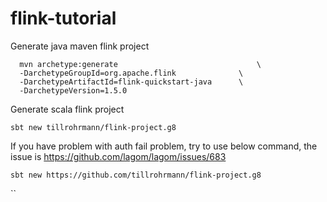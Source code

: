 # flink-tutorial
      
Generate java maven flink project

      mvn archetype:generate                               \
      -DarchetypeGroupId=org.apache.flink              \
      -DarchetypeArtifactId=flink-quickstart-java      \
      -DarchetypeVersion=1.5.0
     
    
Generate scala flink project

    sbt new tillrohrmann/flink-project.g8
    
If you have problem with auth fail problem, try to use below command, the issue is https://github.com/lagom/lagom/issues/683 
    
    sbt new https://github.com/tillrohrmann/flink-project.g8
``